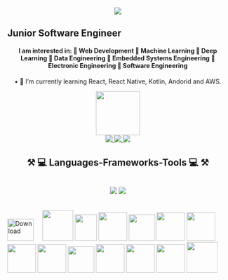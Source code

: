  <h1 align="center">
    <img src="https://readme-typing-svg.herokuapp.com/?font=Righteous&size=35&center=true&vCenter=true&width=500&height=70&duration=4000&lines=Hi+There!+👋;+I'm+Dzenit+Vildic!;" />
</h1> 

## Junior Software Engineer
<h4 align="center">I am interested in: 
🌟 Web Development
🌟 Machine Learning
🌟 Deep Learning
🌟 Data Engineering 
🌟 Embedded Systems Engineering
🌟 Electronic Engineering
🌟 Software Engineering</h4>


<div align="center">

• 🌱 I’m currently learning React, React Native, Kotlin, Andorid and AWS.<br>

 <img src="https://media.giphy.com/media/jdPMeyv9rn0hZHh8n9/giphy.gif" width="100"/>
 </div>

<div align="center"> 
  <a href="mailto:dzenit6@gmail.com">
    <img src="https://img.shields.io/badge/Gmail-333333?style=for-the-badge&logo=gmail&logoColor=red" />
  </a>
  <a href="https://www.linkedin.com/in/dzenit-vildic-8729b9180/?trk=opento_sprofile_topcard" target="_blank">
    <img src="https://img.shields.io/badge/LinkedIn-0077B5?style=for-the-badge&logo=linkedin&logoColor=white" target="_blank" />
  </a>
  <a href="https://www.instagram.com/dzenit_66/" target="_blank">
    <img src="https://img.shields.io/badge/Instagram-E4405F?style=for-the-badge&logo=instagram&logoColor=white" target="_blank" />
  </a>
</div>

<h2 align="center">⚒️ 💻  Languages-Frameworks-Tools 💻 ⚒️</h2>
<br/>

<div align="center">
    <img src="https://skillicons.dev/icons?i=react,bootstrap,html,css,vscode,visualstudio,github,figma,git,gitlab,dotnet,heroku,powershell,sublime,tensorflow" />
    <img src="https://skillicons.dev/icons?i=nodejs,python,javascript,jquery,php,laravel,fastapi,typescript,firebase,arduino,cs,c,cpp,java,mysql,flask,anaconda,matlab,unity,azure"/>
  
</div>
<br><br>

<div align="left">
<img src="https://github.com/user-attachments/assets/f05570ca-e4ac-4a2d-9c5d-f90ebd674ee8" width="60" height="50" alt="Download"> &nbsp; &nbsp; 
<img src="https://github.com/user-attachments/assets/f29a2b13-cfc7-4e15-a0b6-1180dc7ba9ca" width="70" height="70"  &nbsp; &nbsp; >
<img src="https://github.com/user-attachments/assets/2f671e98-5ab2-48f6-afbf-652af748ed8e" width="50" height="60" &nbsp; &nbsp;/>
<img src="https://github.com/user-attachments/assets/a418352e-ea2f-419d-8afa-2cc61f5ef860" width="65" height="65" &nbsp; &nbsp;/>
<img src="https://github.com/user-attachments/assets/66722dce-d25a-43bc-86d5-1f315cba6b8a" width="60" height="60"  &nbsp; &nbsp;/>
<img src="https://github.com/user-attachments/assets/906cc158-0e38-420f-b0b4-64fc227677e7" width="65" height="65" &nbsp; &nbsp;/>
<img src="https://github.com/user-attachments/assets/f31a3b4e-0afa-4dc7-a718-3690754a2c15" width="65" height="65" &nbsp; &nbsp;&nbsp; />
<img src="https://github.com/user-attachments/assets/2ff84b84-f93a-4430-ba5c-ed7db80a8649" width="65" height="65" &nbsp; &nbsp;/>
<img src="https://github.com/user-attachments/assets/1d95ddfa-47ad-4179-877b-35feeb152966" width="65" height="65" &nbsp; &nbsp;/>
<img src="https://github.com/user-attachments/assets/2b7262b6-79c5-4fac-9535-395da74bad54" width="60" height="60"&nbsp; &nbsp;/>
<img src="https://github.com/user-attachments/assets/41ba7739-e0a3-4429-b501-e24b0d584e85" width="65" height="65"  &nbsp; &nbsp;/>
<img src="https://github.com/user-attachments/assets/cf1d8532-3d73-4eed-9139-c02b9aa10ddb" width="65" height="65" &nbsp; &nbsp;/>
<img src="https://github.com/user-attachments/assets/c8f3b9b0-3ba7-4a9d-b176-e8b92fb6e8c1" width="65" height="65" &nbsp; &nbsp;/>
<img src="https://github.com/user-attachments/assets/412bc303-1b83-4ef6-9cd5-a4018bb76dd3" width="70" height="70" &nbsp; &nbsp;/>


</div>

<!--
**Dzenit110/Dzenit110** is a ✨ _special_ ✨ repository because its `README.md` (this file) appears on your GitHub profile.

Here are some ideas to get you started:

- 🔭 I’m currently working on ...
- 🌱 I’m currently learning ...
- 👯 I’m looking to collaborate on ...
- 🤔 I’m looking for help with ...
- 💬 Ask me about ...
- 📫 How to reach me: ...
- 😄 Pronouns: ...
- ⚡ Fun fact: ...
-->
